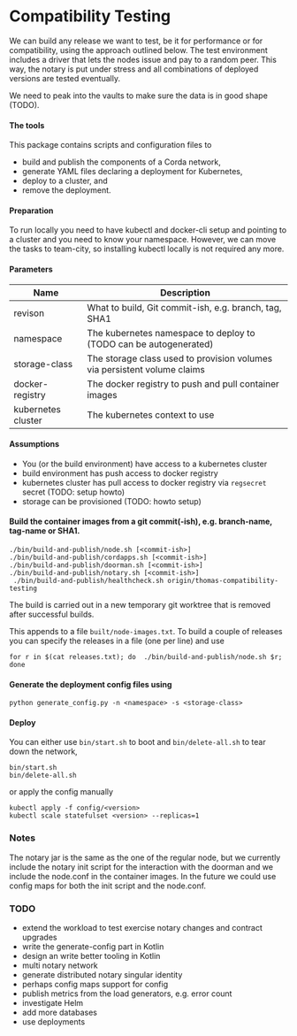 # Compatibility Testing

We can build any release we want to test, be it for performance or for compatibility, using the approach outlined below. The test environment includes a driver that lets the nodes issue and pay to a random peer. This way, the notary is put under stress and all combinations of deployed versions are tested eventually.

We need to peak into the vaults to make sure the data is in good shape (TODO).

#### The tools

This package contains scripts and configuration files to
* build and publish the components of a Corda network,
* generate YAML files declaring a deployment for Kubernetes,
* deploy to a cluster, and
* remove the deployment.

#### Preparation
To run locally you need to have kubectl and docker-cli setup and pointing to a cluster and you need to know your namespace. However, we can move the tasks to team-city, so installing kubectl locally is not required any more.


#### Parameters

| Name                   | Description                                                                   |
|------------------------|-------------------------------------------------------------------------------|
| revison                | What to build, Git commit-ish, e.g. branch, tag, SHA1 |
| namespace              | The kubernetes namespace to deploy to (TODO can be autogenerated) |
| storage-class          | The storage class used to provision volumes via persistent volume claims |
| docker-registry        | The docker registry to push and pull container images |
| kubernetes cluster     | The kubernetes context to use |

#### Assumptions

- You (or the build environment) have access to a kubernetes cluster
- build environment has push access to docker registry
- kubernetes cluster has pull access to docker registry via `regsecret` secret (TODO: setup howto)
- storage can be provisioned (TODO: howto setup)

#### Build the container images from a git commit(-ish), e.g. branch-name, tag-name or SHA1.

```
./bin/build-and-publish/node.sh [<commit-ish>]
./bin/build-and-publish/cordapps.sh [<commit-ish>]
./bin/build-and-publish/doorman.sh [<commit-ish>]
./bin/build-and-publish/notary.sh [<commit-ish>]
 ./bin/build-and-publish/healthcheck.sh origin/thomas-compatibility-testing
```

The build is carried out in a new temporary git worktree that is removed after
successful builds.

This appends to a file `built/node-images.txt`.  To build a couple of releases
you can specify the releases in a file (one per line) and use
```
for r in $(cat releases.txt); do  ./bin/build-and-publish/node.sh $r; done
```

#### Generate the deployment config files using
```
python generate_config.py -n <namespace> -s <storage-class>
```

#### Deploy
You can either use `bin/start.sh` to boot and `bin/delete-all.sh` to tear down the network,
```
bin/start.sh
bin/delete-all.sh
``` 

or apply the config manually
```
kubectl apply -f config/<version>
kubectl scale statefulset <version> --replicas=1
```

### Notes

The notary jar is the same as the one of the regular node, but we currently include the
notary init script for the interaction with the doorman and we include the node.conf
in the container images. In the future we could use config maps for both the init
script and the node.conf.


### TODO
- extend the workload to test exercise notary changes and contract upgrades
- write the generate-config part in Kotlin
- design an write better tooling in Kotlin
- multi notary network
- generate distributed notary singular identity
- perhaps config maps support for config
- publish metrics from the load generators, e.g. error count
- investigate Helm
- add more databases
- use deployments
